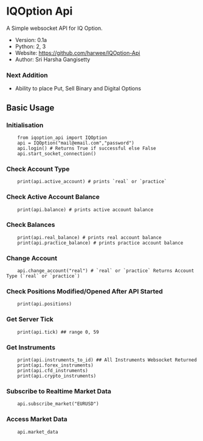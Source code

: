 

# IQOption Api


A Simple websocket API for IQ Option.



* Version: 0.1a
* Python: 2, 3
* Website: https://github.com/harwee/IQOption-Api
* Author: Sri Harsha Gangisetty

### Next Addition
* Ability to place Put, Sell Binary and Digital Options

## Basic Usage

### Initialisation
        from iqoption_api import IQOption
        api = IQOption("mail@email.com","password")
        api.login() # Returns True if successful else False
        api.start_socket_connection()

### Check Account Type

        print(api.active_account) # prints `real` or `practice`

### Check Active Account Balance
        print(api.balance) # prints active account balance

### Check Balances
        print(api.real_balance) # prints real account balance
        print(api.practice_balance) # prints practice account balance

### Change Account
        api.change_account("real") # `real` or `practice` Returns Account Type (`real` or `practice`)


### Check Positions Modified/Opened After API Started
        print(api.positions)  

### Get Server Tick
        print(api.tick) ## range 0, 59

### Get Instruments
        print(api.instruments_to_id) ## All Instruments Websocket Returned
        print(api.forex_instruments)
        print(api.cfd_instruments)
        print(api.crypto_instruments)

### Subscribe to Realtime Market Data
        api.subscribe_market("EURUSD")

### Access Market Data
        api.market_data
